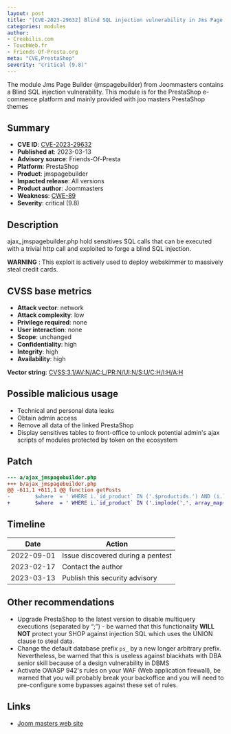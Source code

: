 ```yaml
---
layout: post
title: "[CVE-2023-29632] Blind SQL injection vulnerability in Jms Page Builder (jmspagebuilder) PrestaShop module"
categories: modules
author:
- Creabilis.com
- TouchWeb.fr
- Friends-Of-Presta.org
meta: "CVE,PrestaShop"
severity: "critical (9.8)"
---
```


The module Jms Page Builder (jmspagebuilder) from Joommasters contains a Blind SQL injection vulnerability.
This module is for the PrestaShop e-commerce platform and mainly provided with joo masters PrestaShop themes

## Summary

* **CVE ID**: [CVE-2023-29632](https://cve.mitre.org/cgi-bin/cvename.cgi?name=CVE-2023-29632)
* **Published at**: 2023-03-13
* **Advisory source**: Friends-Of-Presta
* **Platform**: PrestaShop
* **Product**: jmspagebuilder
* **Impacted release**: All versions
* **Product author**: Joommasters
* **Weakness**: [CWE-89](https://cwe.mitre.org/data/definitions/89.html)
* **Severity**: critical (9.8)

## Description

ajax_jmspagebuilder.php hold sensitives SQL calls that can be executed with a trivial http call and exploited to forge a blind SQL injection.

**WARNING** : This exploit is actively used to deploy webskimmer to massively steal credit cards. 

## CVSS base metrics

* **Attack vector**: network
* **Attack complexity**: low
* **Privilege required**: none
* **User interaction**: none
* **Scope**: unchanged
* **Confidentiality**: high
* **Integrity**: high
* **Availability**: high

**Vector string**: [CVSS:3.1/AV:N/AC:L/PR:N/UI:N/S:U/C:H/I:H/A:H](https://nvd.nist.gov/vuln-metrics/cvss/v3-calculator?vector=AV:N/AC:L/PR:N/UI:N/S:U/C:H/I:H/A:H)

## Possible malicious usage

* Technical and personal data leaks
* Obtain admin access
* Remove all data of the linked PrestaShop
* Display sensitives tables to front-office to unlock potential admin's ajax scripts of modules protected by token on the ecosystem

## Patch

```diff
--- a/ajax_jmspagebuilder.php
+++ b/ajax_jmspagebuilder.php
@@ -611,1 +611,1 @@ function getPosts
-        $where  = ' WHERE i.`id_product` IN ('.$productids.') AND (i.`cover` IS NULL OR i.`cover` = 0)';
+        $where  = ' WHERE i.`id_product` IN ('.implode(',', array_map('intval', explode(',', $productids))).') AND (i.`cover` IS NULL OR i.`cover` = 0)';
```

## Timeline

| Date | Action |
|--|--|
| 2022-09-01 | Issue discovered during a pentest |
| 2023-02-17 | Contact the author |
| 2023-03-13 | Publish this security advisory |

## Other recommendations

* Upgrade PrestaShop to the latest version to disable multiquery executions (separated by “;”) - be warned that this functionality **WILL NOT** protect your SHOP against injection SQL which uses the UNION clause to steal data.
* Change the default database prefix `ps_` by a new longer arbitrary prefix. Nevertheless, be warned that this is useless against blackhats with DBA senior skill because of a design vulnerability in DBMS
* Activate OWASP 942's rules on your WAF (Web application firewall), be warned that you will probably break your backoffice and you will need to pre-configure some bypasses against these set of rules.

## Links

* [Joom masters web site](https://www.joommasters.com/)
